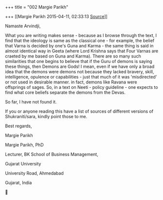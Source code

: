 +++
title = "002 Margie Parikh"

+++
[[Margie Parikh	2015-04-11, 02:33:13 [Source](https://groups.google.com/g/samskrita/c/-f6TokrkjaI)]]



Namaste Arvindji,

  

What you are writing makes sense - because as I browse through the text, I find that the ideology is same as the classical one - for example, the belief that Varna is decided by one's Guna and Karma - the same thing is said in almost identical way in Geeta (where Lord Krishna says that Four Varnas are craeted by me based on Guna and Karma). There are so many such similarities that one begins to believe that if the Guru of demons is saying these things, then Demons are Gods! I mean, even if we have only a broad idea that the demons were demons not because they lacked bravery, skill, intelligence, opulence or capabilities - just that much of it was 'misdirected' or not used in desirable manner. in fact, demons like Ravana were offsprings of sages. So, in a text on Neeti - policy guideline - one expects to find what core beliefs separate the demons from the Devas.

  

So far, I have not found it.

If you or anyone reading this have a list of sources of different versions of Shukraniti/sara, kindly point those to me.

  

Best regards,

Margie Parikh

  

  

Margie Parikh, PhD

Lecturer, BK School of Business Management,

Gujarat University

University Road, Ahmedabad

Gujarat, India



